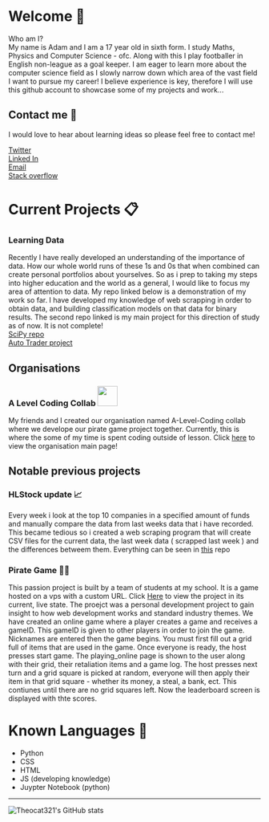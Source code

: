 # Welcome  :wave:
Who am I? <br>
My name is Adam and I am a 17 year old in sixth form. I study Maths, Physics and Computer Science - ofc. Along with this I play footballer in English non-league as a goal keeper. I am eager to learn more about the computer science field as I slowly narrow down which area of the vast field I want to pursue my career! I believe experience is key, therefore I will use this github account to showcase some of my projects and work...

## Contact me :email:
I would love to hear about learning ideas so please feel free to contact me!

[Twitter](https://twitter.com/AdamONeill_0) <br>
[Linked In](https://www.linkedin.com/in/adam-o-neill-370290213/) <br>
[Email](contact@adamoneill.info)<br>
[Stack overflow](https://stackoverflow.com/users/17199867/adam-oneill)

# Current Projects :clipboard:

### Learning Data

Recently I have really developed an understanding of the importance of data. How our whole world runs of these 1s and 0s that when combined can create personal portfolios about yourselves. So as i prep to taking my steps into higher education and the world as a general, I would like to focus my area of attention to data. My repo linked below is a demonstration of my work so far. I have developed my knowledge of web scrapping in order to obtain data, and building classification models on that data for binary results. The second repo linked is my main project for this direction of study as of now. It is not complete!<br>
[SciPy repo](https://github.com/Theocat321/SciPy) <br>
[Auto Trader project](https://github.com/Theocat321/CarPriceClassifier)

## Organisations

### A Level Coding Collab <img src="https://user-images.githubusercontent.com/84132218/150591557-899fcee2-7184-4fbd-86a7-b3e771fe7221.png" width = 40px height = 40px)>


My friends and I created our organisation named A-Level-Coding collab where we develope our pirate game project together. Currently, this is where the some of my time is spent coding outside of lesson. Click [here](https://github.com/A-Level-Personal-Code-Collab) to view the organisation main page!

## Notable previous projects

### HLStock update 📈

Every week i look at the top 10 companies in a specified amount of funds and manually compare the data from last weeks data that i have recorded. This became tedious so i created a web scraping program that will create CSV files for the current data, the last week data ( scrapped last week ) and the differences betweem them. Everything can be seen in [this](https://github.com/Theocat321/HLStockUpdate) repo

### Pirate Game 🏴‍☠️

This passion project is built by a team of students at my school. It is a game hosted on a vps with a custom URL. Click [Here](https://pirategame.live/) to view the project in its current, live state. The proejct was a personal development project to gain insight to how web development works and standard industry themes. We have created an online game where a player creates a game and receives a gameID. This gameID is given to other players in order to join the game. Nicknames are entered then the game begins. You must first fill out a grid full of items that are used in the game. Once everyone is ready, the host presses start game. The playing_online page is shown to the user along with their grid, their retaliation items and a game log. The host presses next turn and a grid square is picked at random, everyone will then apply their item in that grid square - whether its money, a steal, a bank, ect. This contiunes until there are no grid squares left. Now the leaderboard screen is displayed with thte scores.

# Known Languages 🧠
- Python
- CSS
- HTML
- JS (developing knowledge)
- Juypter Notebook (python)


<hr>

![Theocat321's GitHub stats](https://github-readme-stats.vercel.app/api?username=theocat321&show_icons=true&theme=radical)
<!--
**Theocat321/Theocat321** is a ✨ _special_ ✨ repository because its `README.md` (this file) appears on your GitHub profile.

Here are some ideas to get you started:

- 🔭 I’m currently working on ...
- 🌱 I’m currently learning ...
- 👯 I’m looking to collaborate on ...
- 🤔 I’m looking for help with ...
- 💬 Ask me about ...
- 📫 How to reach me: ...
- 😄 Pronouns: ...
- ⚡ Fun fact: ...
-->

